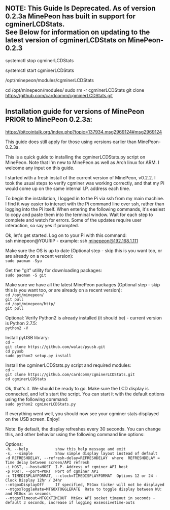 NOTE: This Guide Is Deprecated. As of version 0.2.3a MinePeon has built in support for cgminerLCDStats.   
See Below for information on updating to the latest version of cgminerLCDStats on MinePeon-0.2.3  
-----------------------------------------------------------------------------------------------------
systemctl stop cgminerLCDStats

systemctl start cgminerLCDStats


/opt/minepeon/modules/cgminerLCDStats

cd /opt/minepeon/modules/
sudo rm -r cgminerLCDStats
git clone https://github.com/cardcomm/cgminerLCDStats.git



Installation guide for versions of MinePeon PRIOR to MinePeon 0.2.3a:
------------------------------------------------------------------------------------------------------

https://bitcointalk.org/index.php?topic=137934.msg2969124#msg2969124  

This guide does still apply for those using versions earlier than MinePeon-0.2.3a.

This is a quick guide to installing the cgminerLCDStats.py script on MinePeon. Note that I'm new to MinePeon as well as Arch linux for ARM. I welcome any input on this guide.

I started with a fresh install of the current version of MinePeon, v0.2.2. I took the usual steps to verify cgminer was working correctly, and that my Pi would come up on the same internal I.P. address each time.

To begin the installation, I logged in to the Pi via ssh from my main machine. I find it way easier to interact with the Pi command line over ssh, rather than logging into the Pi itself. When entering the following commands, it's easiest to copy and paste them into the terminal window. Wait for each step to complete and watch for errors. Some of the updates require user interaction, so say yes if prompted. 

Ok, let's get started. Log on to your Pi with this command:  
ssh minepeon@YOURIP    - example: ssh minepeon@192.168.1.111

Make sure the OS is up to date (Optional step - skip this is you want too, or are already on a recent version):  
`sudo pacman -Syu`

Get the "git" utility for downloading packages:  
`sudo pacman -S git`

Make sure we have all the latest MinePeon packages (Optional step - skip this is you want too, or are already on a recent version):  
`cd /opt/minepeon/`  
`git pull`  
`cd /opt/minepeon/http/`  
`git pull`  

Optional: Verify Python2 is already installed (it should be) - current version is Python 2.7.5:  
`python2 -V`

Install pyUSB library:  
`cd ~`  
`git clone https://github.com/walac/pyusb.git`  
`cd pyusb`  
`sudo python2 setup.py install`  

Install the cgminerLCDStats.py script and required modules:  
`cd ~`  
`git clone https://github.com/cardcomm/cgminerLCDStats.git`  
`cd cgminerLCDStats`  

Ok, that's it. We should be ready to go. Make sure the LCD display is connected, and let's start the script. You can start it with the default options using the following command:  
`sudo python2 cgminerLCDStats.py`

If everything went well, you should now see your cgminer stats displayed on the USB screen. Enjoy!

Note: By default, the display refreshes every 30 seconds. You can change this, and other behavior using the following command line options:

Options:  
  `-h, --help            show this help message and exit`  
  `-s, --simple          Show simple display layout instead of default`  
  `-d REFRESHDELAY, --refresh-delay=REFRESHDELAY  where  REFRESHDELAY = Time delay between screen/API refresh`                          
  `-i HOST, --host=HOST  I.P. Address of cgminer API host`  
  `-p PORT, --port=PORT  Port of cgminer API`  
  `-c TIMEDISPLAYFORMAT, --clock=TIMEDISPLAYFORMAT  Options 12 or 24 - Clock Display 12hr / 24hr`  
  `--mtgoxDisplayOff     If specified, MtGox ticker will not be displayed`  
  `--mtgoxToggleRate=MTGOXTOGGLERATE  Rate to toggle display between WU: and MtGox in seconds`  
  `--mtgoxTimeout=MTGOXTIMEOUT  MtGox API socket timeout in seconds - `    
                                  `default 3 seconds, increase if logging exsessivetime-outs`    
  
